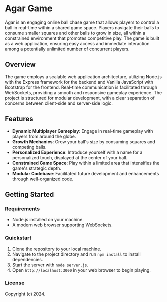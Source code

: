# Agar Game

Agar is an engaging online ball chase game that allows players to control a ball in real-time within a shared game space. Players navigate their balls to consume smaller squares and other balls to grow in size, all within a constrained environment that promotes competitive play. The game is built as a web application, ensuring easy access and immediate interaction among a potentially unlimited number of concurrent players.

## Overview

The game employs a scalable web application architecture, utilizing Node.js with the Express framework for the backend and Vanilla JavaScript with Bootstrap for the frontend. Real-time communication is facilitated through WebSockets, providing a smooth and responsive gameplay experience. The project is structured for modular development, with a clear separation of concerns between client-side and server-side logic.

## Features

- **Dynamic Multiplayer Gameplay**: Engage in real-time gameplay with players from around the globe.
- **Growth Mechanics**: Grow your ball's size by consuming squares and competing balls.
- **Personalized Experience**: Introduce yourself with a name for a personalized touch, displayed at the center of your ball.
- **Constrained Game Space**: Play within a limited area that intensifies the game's strategic depth.
- **Modular Codebase**: Facilitated future development and enhancements through well-organized code.

## Getting Started

### Requirements

- Node.js installed on your machine.
- A modern web browser supporting WebSockets.

### Quickstart

1. Clone the repository to your local machine.
2. Navigate to the project directory and run `npm install` to install dependencies.
3. Start the server with `node server.js`.
4. Open `http://localhost:3000` in your web browser to begin playing.

### License

Copyright (c) 2024.